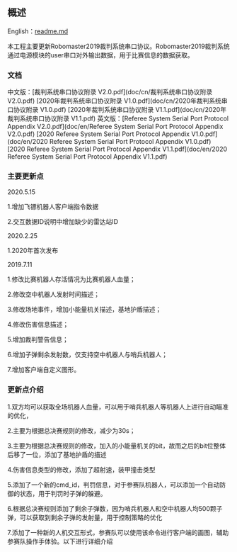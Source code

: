 ## 概述
English：[readme.md](doc/en/readme.md)

   本工程主要更新Robomaster2019裁判系统串口协议。Robomaster2019裁判系统通过电源模块的user串口对外输出数据，用于比赛信息的数据获取。
   ### 文档

   中文版：[裁判系统串口协议附录 V2.0.pdf](doc/cn/裁判系统串口协议附录 V2.0.pdf)
          [2020年裁判系统串口协议附录 V1.0.pdf](doc/cn/2020年裁判系统串口协议附录 V1.0.pdf)
          [2020年裁判系统串口协议附录 V1.1.pdf](doc/cn/2020年裁判系统串口协议附录 V1.1.pdf)
   英文版：[Referee System Serial Port Protocol Appendix V2.0.pdf](doc/en/Referee System Serial Port Protocol Appendix V2.0.pdf)
          [2020 Referee System Serial Port Protocol Appendix V1.0.pdf](doc/en/2020 Referee System Serial Port Protocol Appendix V1.0.pdf)
          [2020 Referee System Serial Port Protocol Appendix V1.1.pdf](doc/en/2020 Referee System Serial Port Protocol Appendix V1.1.pdf)

   ### 主要更新点

   2020.5.15

   1.增加飞镖机器人客户端指令数据

   2.交互数据ID说明中增加缺少的雷达站ID

   2020.2.25

   1.2020年首次发布

   2019.7.11

   1.修改比赛机器人存活情况为比赛机器人血量；

   2.修改空中机器人发射时间描述；

   3.修改场地事件，增加小能量机关描述，基地护盾描述；

   4.修改伤害信息描述；

   5.增加裁判警告信息；

   6.增加子弹剩余发射数，仅支持空中机器人与哨兵机器人；

   7.增加客户端自定义图形。
   ### 更新点介绍

   1.双方均可以获取全场机器人血量，可以用于哨兵机器人等机器人上进行自动瞄准的优化，

   2.主要为根据总决赛规则的修改，减少为30s；

   3.主要为根据总决赛规则的修改，加入的小能量机关的bit，故而之后的bit位整体后移了一位，添加了基地护盾的描述

   4.伤害信息类型的修改，添加了超射速，装甲撞击类型

   5.添加了一个新的cmd_id，判罚信息，对于参赛队机器人，可以添加一个自动防御的状态，用于判罚时子弹的躲避。

   6.根据总决赛规则添加了剩余子弹数，因为哨兵机器人和空中机器人均500颗子弹，可以获取到剩余子弹的发射量，用于控制策略的优化

   7.添加了一种新的人机交互形式，参赛队可以使用该命令进行客户端的画图，辅助参赛队操作手体验。以下进行详细介绍


